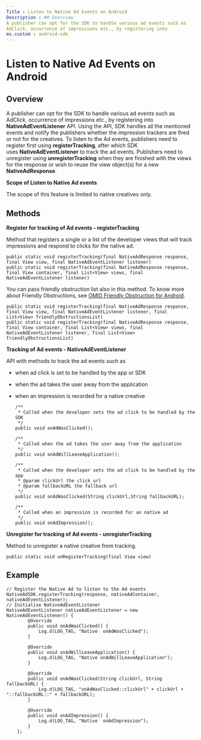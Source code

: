 ```yaml
---
Title : Listen to Native Ad Events on Android
Description : ## Overview
A publisher can opt for the SDK to handle various ad events such as
AdClick, occurrence of impressions etc., by registering into
ms.custom : android-sdk
---
```



# Listen to Native Ad Events on Android





## Overview

A publisher can opt for the SDK to handle various ad events such as
AdClick, occurrence of impressions etc., by registering into
**NativeAdEventListener** API. Using the API, SDK handles all the
mentioned events and notify the publishers whether the impression
trackers are fired or not for the creatives. To listen to the Ad events,
publishers need to register first using **registerTracking**, after
which SDK uses **NativeAdEventListener** to track the ad events.
Publishers need to unregister using **unregisterTracking** when they
are finished with the views for the response or wish to reuse the view
object(s) for a new **NativeAdResponse**.

**Scope of Listen to Native Ad events**

The scope of this feature is limited to native creatives only.





## Methods 

**Register for tracking of Ad events - registerTracking**

Method that registers a single or a list of the developer views that
will track impressions and respond to clicks for the native ad.

``` pre
public static void registerTracking(final NativeAdResponse response, final View view, final NativeAdEventListener listener)
public static void registerTracking(final NativeAdResponse response, final View container, final List<View> views, final NativeAdEventListener listener)
```

You can pass friendly obstruction list also in this method. To know more
about Friendly Obstructions, see <a
href="omid-friendly-obstruction-for-android.md"
class="xref" target="_blank">OMID Friendly Obstruction for Android</a>.

``` pre
public static void registerTracking(final NativeAdResponse response, final View view, final NativeAdEventListener listener, final List<View> friendlyObstructionsList)
public static void registerTracking(final NativeAdResponse response, final View container, final List<View> views, final NativeAdEventListener listener, final List<View> friendlyObstructionsList)
```

**Tracking of Ad events - NativeAdEventListener**

API with methods to track the ad events such as

- when ad click is set to be handled by the app or SDK

- when the ad takes the user away from the application

- when an impression is recorded for a native creative  
    

  ``` pre
  /**
   * Called when the developer sets the ad click to be handled by the SDK
   */
  public void onAdWasClicked();
   
  /**
   * Called when the ad takes the user away from the application
   */
  public void onAdWillLeaveApplication();
   
  /**
   * Called when the developer sets the ad click to be handled by the app
   * @param clickUrl the click url
   * @param fallbackURL the fallback url
   */
  public void onAdWasClicked(String clickUrl,String fallbackURL);
   
  /**
   * Called when an impression is recorded for an native ad
   */
  public void onAdImpression();
  ```

**Unregister for tracking of Ad events - unregisterTracking**

Method to unregister a native creative from tracking.

``` pre
public static void unRegisterTracking(final View view)
```





## Example

``` pre
// Register the Native Ad to listen to the Ad events
NativeAdSDK.registerTracking(response, nativeAdContainer, nativeAdEventListener);
// Initialise NativeAdEventListener
NativeAdEventListener nativeAdEventListener = new NativeAdEventListener() {
        @Override
        public void onAdWasClicked() {
            Log.d(LOG_TAG, "Native  onAdWasClicked");
        }
 
        @Override
        public void onAdWillLeaveApplication() {
            Log.d(LOG_TAG, "Native onAdWillLeaveApplication");
        }
 
        @Override
        public void onAdWasClicked(String clickUrl, String fallbackURL) {
            Log.d(LOG_TAG, "onAdWasClicked::clickUrl" + clickUrl + "::fallbackURL::" + fallbackURL);
        }
 
        @Override
        public void onAdImpression() {
            Log.d(LOG_TAG, "Native  onAdImpression");
        }
    };
```






